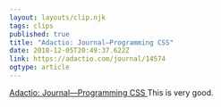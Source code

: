 ```yaml
---
layout: layouts/clip.njk 
tags: clips 
published: true 
title: "Adactio: Journal—Programming CSS" 
date: 2018-12-05T20:49:37.622Z 
link: https://adactio.com/journal/14574 
ogtype: article 
---
```

[ Adactio: Journal—Programming CSS ]( https://adactio.com/journal/14574 ) 
This is very good.